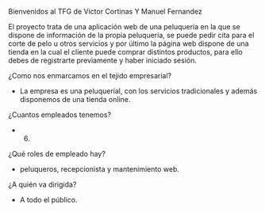 Bienvenidos al TFG de Victor Cortinas Y Manuel Fernandez

El proyecto trata de una aplicación web de una peluquería en la que se dispone de información de la propia peluquería, se puede pedir cita para el corte de pelo u otros servicios y por último la página web dispone de una tienda en la cual el cliente puede comprar distintos productos, para ello debes de registrarte previamente y haber iniciado sesión.

¿Como nos enmarcamos en el tejido empresarial?
- La empresa es una peluqueríal, con los servicios tradicionales y además disponemos de una tienda online.

¿Cuantos empleados tenemos?
- 6.

¿Qué roles de empleado hay?
- peluqueros, recepcionista y mantenimiento web.

¿A quién va dirigida?
- A todo el público.
